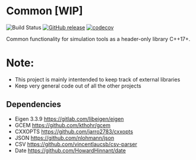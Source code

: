 # Common [WIP]
![Build Status](https://github.com/SFCMM/Common/actions/workflows/cmake.yml/badge.svg)
[![GitHub release](https://img.shields.io/github/release/Naereen/StrapDown.js.svg)](https://github.com/SFCMM/Common/releases/)
[![codecov](https://codecov.io/gh/SFCMM/Common/branch/main/graph/badge.svg?token=YWFY0RE7G5)](https://codecov.io/gh/SFCMM/Common)

Common functionality for simulation tools as a header-only library C++17+.

# Note:
- This project is mainly intentended to keep track of external libraries
- Keep very general code out of all the other projects

## Dependencies
* Eigen 3.3.9 https://gitlab.com/libeigen/eigen
* GCEM https://github.com/kthohr/gcem
* CXXOPTS https://github.com/jarro2783/cxxopts 
* JSON https://github.com/nlohmann/json
* CSV https://github.com/vincentlaucsb/csv-parser
* Date https://github.com/HowardHinnant/date
